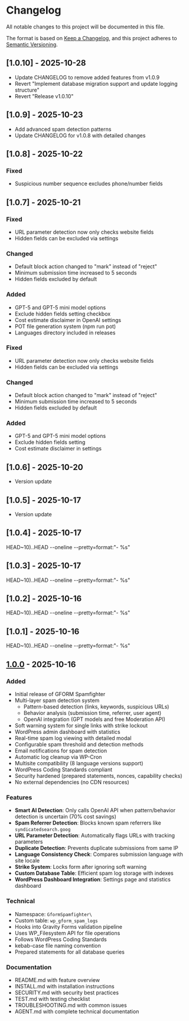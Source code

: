 # Changelog

All notable changes to this project will be documented in this file.

The format is based on [Keep a Changelog](https://keepachangelog.com/en/1.0.0/),
and this project adheres to [Semantic Versioning](https://semver.org/spec/v2.0.0.html).

## [1.0.10] - 2025-10-28

- Update CHANGELOG to remove added features from v1.0.9
- Revert "Implement database migration support and update logging structure"
- Revert "Release v1.0.10"


## [1.0.9] - 2025-10-23

- Add advanced spam detection patterns
- Update CHANGELOG for v1.0.8 with detailed changes

## [1.0.8] - 2025-10-22

### Fixed

- Suspicious number sequence excludes phone/number fields

## [1.0.7] - 2025-10-21

### Fixed

- URL parameter detection now only checks website fields
- Hidden fields can be excluded via settings

### Changed

- Default block action changed to "mark" instead of "reject"
- Minimum submission time increased to 5 seconds
- Hidden fields excluded by default

### Added

- GPT-5 and GPT-5 mini model options
- Exclude hidden fields setting checkbox
- Cost estimate disclaimer in OpenAI settings
- POT file generation system (npm run pot)
- Languages directory included in releases

### Fixed

- URL parameter detection now only checks website fields
- Hidden fields can be excluded via settings

### Changed

- Default block action changed to "mark" instead of "reject"
- Minimum submission time increased to 5 seconds
- Hidden fields excluded by default

### Added

- GPT-5 and GPT-5 mini model options
- Exclude hidden fields setting
- Cost estimate disclaimer in settings

## [1.0.6] - 2025-10-20

- Version update

## [1.0.5] - 2025-10-17

- Version update

## [1.0.4] - 2025-10-17

HEAD~10)..HEAD --oneline --pretty=format:"- %s"

## [1.0.3] - 2025-10-17

HEAD~10)..HEAD --oneline --pretty=format:"- %s"

## [1.0.2] - 2025-10-16

HEAD~10)..HEAD --oneline --pretty=format:"- %s"

## [1.0.1] - 2025-10-16

HEAD~10)..HEAD --oneline --pretty=format:"- %s"

## [1.0.0] - 2025-10-16

### Added

- Initial release of GFORM Spamfighter
- Multi-layer spam detection system
  - Pattern-based detection (links, keywords, suspicious URLs)
  - Behavior analysis (submission time, referrer, user agent)
  - OpenAI integration (GPT models and free Moderation API)
- Soft warning system for single links with strike lockout
- WordPress admin dashboard with statistics
- Real-time spam log viewing with detailed modal
- Configurable spam threshold and detection methods
- Email notifications for spam detection
- Automatic log cleanup via WP-Cron
- Multisite compatibility (8 language versions support)
- WordPress Coding Standards compliant
- Security hardened (prepared statements, nonces, capability checks)
- No external dependencies (no CDN resources)

### Features

- **Smart AI Detection**: Only calls OpenAI API when pattern/behavior detection is uncertain (70% cost savings)
- **Spam Referrer Detection**: Blocks known spam referrers like `syndicatedsearch.goog`
- **URL Parameter Detection**: Automatically flags URLs with tracking parameters
- **Duplicate Detection**: Prevents duplicate submissions from same IP
- **Language Consistency Check**: Compares submission language with site locale
- **Strike System**: Locks form after ignoring soft warning
- **Custom Database Table**: Efficient spam log storage with indexes
- **WordPress Dashboard Integration**: Settings page and statistics dashboard

### Technical

- Namespace: `GformSpamfighter\`
- Custom table: `wp_gform_spam_logs`
- Hooks into Gravity Forms validation pipeline
- Uses WP_Filesystem API for file operations
- Follows WordPress Coding Standards
- kebab-case file naming convention
- Prepared statements for all database queries

### Documentation

- README.md with feature overview
- INSTALL.md with installation instructions
- SECURITY.md with security best practices
- TEST.md with testing checklist
- TROUBLESHOOTING.md with common issues
- AGENT.md with complete technical documentation

[1.0.0]: https://github.com/gbyat/gform-spamfighter/releases/tag/v1.0.0
